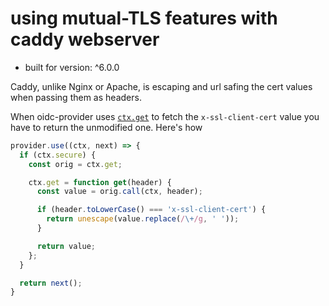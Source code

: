 # using mutual-TLS features with caddy webserver

- built for version: ^6.0.0

Caddy, unlike Nginx or Apache, is escaping and url safing the cert values when passing them as
headers.

When oidc-provider uses [`ctx.get`](https://koajs.com/#request-get-field-) to fetch the
`x-ssl-client-cert` value you have to return the unmodified one. Here's how

```js
provider.use((ctx, next) => {
  if (ctx.secure) {
    const orig = ctx.get;

    ctx.get = function get(header) {
      const value = orig.call(ctx, header);

      if (header.toLowerCase() === 'x-ssl-client-cert') {
        return unescape(value.replace(/\+/g, ' '));
      }

      return value;
    };
  }

  return next();
}
